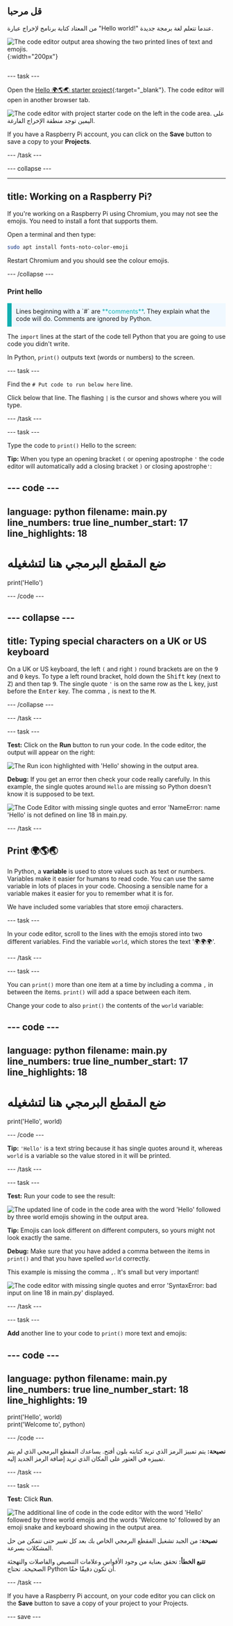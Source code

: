 ## قل مرحبا

<div style="display: flex; flex-wrap: wrap">
<div style="flex-basis: 200px; flex-grow: 1; margin-right: 15px;">
من المعتاد كتابة برنامج لإخراج عبارة "Hello world!" عندما تتعلم لغة برمجة جديدة.
</div>
<div>

![The code editor output area showing the two printed lines of text and emojis.](images/say_hello.png){:width="200px"}

</div>
</div>

--- task ---

Open the [Hello 🌍🌎🌏 starter project](https://editor.raspberrypi.org/en/projects/hello-world-starter){:target="_blank"}. The code editor will open in another browser tab.

![The code editor with project starter code on the left in the code area. على اليمين توجد منطقة الإخراج الفارغة.](images/starter_project.png)

If you have a Raspberry Pi account, you can click on the **Save** button to save a copy to your **Projects**.

--- /task ---

--- collapse ---

---
title: Working on a Raspberry Pi?
---

If you're working on a Raspberry Pi using Chromium, you may not see the emojis. You need to install a font that supports them.

Open a terminal and then type:

```bash
sudo apt install fonts-noto-color-emoji
```

Restart Chromium and you should see the colour emojis.

--- /collapse ---

### Print hello

<p style="border-left: solid; border-width:10px; border-color: #0faeb0; background-color: aliceblue; padding: 10px;">
Lines beginning with a `#` are <span style="color: #0faeb0">**comments**</span>. They explain what the code will do. Comments are ignored by Python.
</p>

The `import` lines at the start of the code tell Python that you are going to use code you didn't write.

In Python, `print()` outputs text (words or numbers) to the screen.

--- task ---

Find the `# Put code to run below here` line.

Click below that line. The flashing `|` is the cursor and shows where you will type.

--- /task ---

--- task ---

Type the code to `print()` Hello to the screen:

**Tip:** When you type an opening bracket `(` or opening apostrophe `'` the code editor will automatically add a closing bracket `)` or closing apostrophe`'`:

--- code ---
---
language: python filename: main.py line_numbers: true line_number_start: 17
line_highlights: 18
---

# ضع المقطع البرمجي هنا لتشغيله
print('Hello')

--- /code ---

--- collapse ---
---
title: Typing special characters on a UK or US keyboard
---

On a UK or US keyboard, the left `(` and right `)` round brackets are on the <kbd>9</kbd> and <kbd>0</kbd> keys. To type a left round bracket, hold down the <kbd>Shift</kbd> key (next to <kbd>Z</kbd>) and then tap <kbd>9</kbd>. The single quote `'` is on the same row as the <kbd>L</kbd> key, just before the <kbd>Enter</kbd> key. The comma `,` is next to the <kbd>M</kbd>.

--- /collapse ---

--- /task ---

--- task ---

**Test:** Click on the **Run** button to run your code. In the code editor, the output will appear on the right:

![The Run icon highlighted with 'Hello' showing in the output area. ](images/run_hello.png)

**Debug:** If you get an error then check your code really carefully. In this example, the single quotes around `Hello` are missing so Python doesn't know it is supposed to be text.

![The Code Editor with missing single quotes and error 'NameError: name 'Hello' is not defined on line 18 in main.py.](images/hello_error.png)

--- /task ---

## Print 🌍🌎🌏

In Python, a **variable** is used to store values such as text or numbers. Variables make it easier for humans to read code. You can use the same variable in lots of places in your code. Choosing a sensible name for a variable makes it easier for you to remember what it is for.

We have included some variables that store emoji characters.

--- task ---

In your code editor, scroll to the lines with the emojis stored into two different variables. Find the variable `world`, which stores the text '🌍🌍🌍'.

--- /task ---

--- task ---

You can `print()` more than one item at a time by including a comma `,` in between the items. `print()` will add a space between each item.

Change your code to also `print()` the contents of the `world` variable:

--- code ---
---
language: python filename: main.py line_numbers: true line_number_start: 17
line_highlights: 18
---

# ضع المقطع البرمجي هنا لتشغيله
print('Hello', world)

--- /code ---

**Tip:** `'Hello'` is a text string because it has single quotes around it, whereas `world` is a variable so the value stored in it will be printed.

--- /task ---

--- task ---

**Test:** Run your code to see the result:

![The updated line of code in the code area with the word 'Hello' followed by three world emojis showing in the output area.](images/run_hello_world.png)

**Tip:** Emojis can look different on different computers, so yours might not look exactly the same.

**Debug:** Make sure that you have added a comma between the items in `print()` and that you have spelled `world` correctly.

This example is missing the comma `,`. It's small but very important!

![The code editor with missing single quotes and error 'SyntaxError: bad input on line 18 in main.py' displayed.](images/comma_error.png)

--- /task ---

--- task ---

**Add** another line to your code to `print()` more text and emojis:

--- code ---
---
language: python filename: main.py line_numbers: true line_number_start: 18
line_highlights: 19
---

print('Hello', world)    
print('Welcome to', python)

--- /code ---

**نصيحة:** يتم تمييز الرمز الذي تريد كتابته بلون أفتح. يساعدك المقطع البرمجي الذي لم يتم تمييزه في العثور على المكان الذي تريد إضافة الرمز الجديد إليه.

--- /task ---

--- task ---

**Test:** Click **Run**.

![The additional line of code in the code editor with the word 'Hello' followed by three world emojis and the words 'Welcome to' followed by an emoji snake and keyboard showing in the output area.](images/run_multiple.png)

**نصيحة:** من الجيد تشغيل المقطع البرمجي الخاص بك بعد كل تغيير حتى تتمكن من حل المشكلات بسرعة.

**تتبع الخطأ:** تحقق بعناية من وجود الأقواس وعلامات التنصيص والفاصلات والتهجئة الصحيحة. تحتاج Python أن تكون دقيقًا حقًا.

--- /task ---

If you have a Raspberry Pi account, on your code editor you can click on the **Save** button to save a copy of your project to your Projects.

--- save ---
